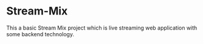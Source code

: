 # Stream-Mix
This a basic Stream Mix project which is live streaming web application with some backend technology.
